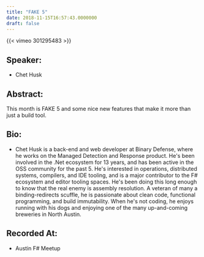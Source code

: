 ```yaml
---
title: "FAKE 5"
date: 2018-11-15T16:57:43.0000000
draft: false
---
```


{{< vimeo 301295483 >}}

## Speaker:

 - Chet Husk

## Abstract:

<p>This month is FAKE 5 and some nice new features that make it more than just a build tool.</p>

## Bio:

 - <p>Chet Husk is a back-end and web developer at Binary Defense, where he works on the Managed Detection and Response product. He's been involved in the .Net ecosystem for 13 years, and has been active in the OSS community for the past 5. He's interested in operations, distributed systems, compilers, and IDE tooling, and is a major contributor to the F# ecosystem and editor tooling spaces. He's been doing this long enough to know that the real enemy is assembly resolution. A veteran of many a binding-redirects scuffle, he is passionate about clean code, functional programming, and build immutability. When he's not coding, he enjoys running with his dogs and enjoying one of the many up-and-coming breweries in North Austin.</p>

## Recorded At:

 - Austin F# Meetup

